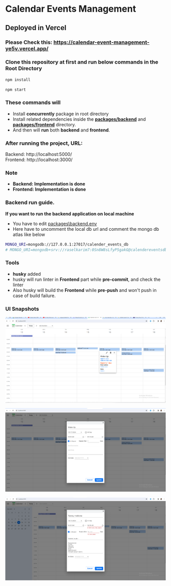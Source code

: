 
# Calendar Events Management 

## Deployed in Vercel
### Please Check this: https://calendar-event-management-ye5v.vercel.app/

### Clone this repository at first and run below commands in the Root Directory
```sh
npm install
```

```sh
npm start
```

### These commands will 
- Install **concurrently** package in root directory
- Install related dependencies inside the [**packages/backend**](/packages/backend/) and [**packages/frontend**](/packages/frontend/) directory. 
- And then will **run** both **backend** and **frontend**. 

### After running the project, URL:
Backend: http://localhost:5000/
<br />
Frontend: http://localhost:3000/

### Note
- **Backend: Implementation is done**
- **Frontend: Implementation is done** 

### Backend run guide.
**If you want to run the backend application on local machine**
- You have to edit [packages\backend\.env](\.env)
- Here have to uncomment the local db url and comment the mongo db atlas like below
```sh
MONGO_URI=mongodb://127.0.0.1:27017/calender_events_db
# MONGO_URI=mongodb+srv://raselkarim7:0Sn8W8sLfyP5gakG@calendereventsdb.trsgqph.mongodb.net/?retryWrites=true&w=majority&appName=CalenderEventsDB
```




### Tools
- **husky** added 
- husky will run linter in **Frontend** part while **pre-commit**, and check the linter  
- Also husky will build the **Frontend** while **pre-push** and won't push in case of build failure. 

### UI Snapshots

![alt text](image-1.png)

![alt text](image-2.png)

![alt text](image-3.png)